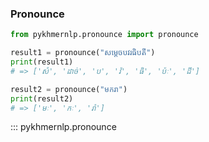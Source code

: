 ### Pronounce 

```Python hl_lines="2"
from pykhmernlp.pronounce import pronounce

result1 = pronounce("សម្ដេចបវរធិបតី")
print(result1)
# => ['សំ', 'ដាច់', 'ប', 'វ៉', 'ធិ', 'ប៉ៈ', 'ដី']

result2 = pronounce("មករា")
print(result2)
# => ['មៈ', 'កៈ', 'រ៉ា']

```

::: pykhmernlp.pronounce